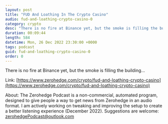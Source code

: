 ```yaml
---
layout: post
title: "FUD And Loathing In The Crypto Casino"
audio: fud-and-loathing-crypto-casino-0
category: crypto
desc: "There is no fire at Binance yet, but the smoke is filling the building..."
duration: 00:09:44
length: 584
datetime: Mon, 26 Dec 2022 23:30:00 +0000
tags: podcast
guid: fud-and-loathing-crypto-casino-0
order: 0
---
```

There is no fire at Binance yet, but the smoke is filling the building...

Link: [https://www.zerohedge.com/crypto/fud-and-loathing-crypto-casino](https://www.zerohedge.com/crypto/fud-and-loathing-crypto-casino)

About: The Zerohedge Podcast is a non-commercial, automated program, designed to give people a way to get news from Zerohedge in an audio format.  I am actively working on tweaking and improving the setup to create a better listening experience (December 2022).  Suggestions are welcome: [zerohedgePodcast@outlook.com](mailto:zerohedgePodcast@outlook.com)